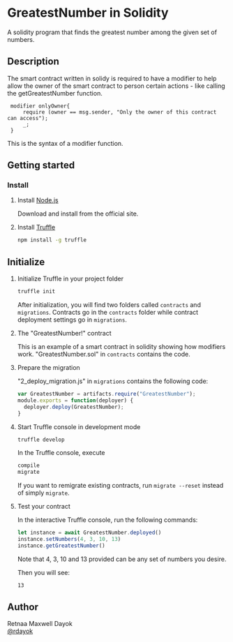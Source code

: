 # GreatestNumber in Solidity

A solidity program that finds the greatest number among the given set of numbers.

## Description

The smart contract written in solidy is required to have a modifier to help allow 
the owner of the smart contract to person certain actions - like calling the getGreatestNumber function.

   ```solidity
    modifier onlyOwner{
        require (owner == msg.sender, "Only the owner of this contract can access");
        _;
    }
   ```
   This is the syntax of a modifier function.


## Getting started

### Install

1. Install [Node.js](https://nodejs.org)

   Download and install from the official site.

2. Install [Truffle](https://github.com/trufflesuite/truffle)

   ```bash
   npm install -g truffle
   ```


## Initialize

1. Initialize Truffle in your project folder

   ```bash
   truffle init
   ```

   After initialization, you will find two folders called `contracts` and `migrations`. Contracts go in the `contracts` folder while contract deployment settings go in `migrations`.

2. The "GreatestNumber!" contract

   This is an example of a smart contract in solidity showing how modifiers work.
   "GreatestNumber.sol" in `contracts` contains the code.

3. Prepare the migration

   "2_deploy_migration.js" in `migrations` contains the following code:

   ```javascript
   var GreatestNumber = artifacts.require("GreatestNumber");
   module.exports = function(deployer) {
     deployer.deploy(GreatestNumber);
   }
   ```

4. Start Truffle console in development mode

   ```bash
   truffle develop
   ```

   In the Truffle console, execute

   ```bash
   compile
   migrate
   ```
   If you want to remigrate existing contracts, run `migrate --reset` instead of simply `migrate`.

5. Test your contract

   In the interactive Truffle console, run the following commands:

   ```javascript
   let instance = await GreatestNumber.deployed()
   instance.setNumbers(4, 3, 10, 13)
   instance.getGreatestNumber()
   ```
   Note that 4, 3, 10 and 13 provided can be any set of numbers you desire.

   Then you will see:

   ```bash
   13
   ```

## Author

Retnaa Maxwell Dayok  
[@rdayok](https://www.linkedin.com/in/retnaa-dayok-45207219b/)
